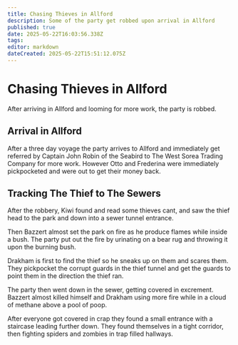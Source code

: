 ```yaml
---
title: Chasing Thieves in Allford
description: Some of the party get robbed upon arrival in Allford
published: true
date: 2025-05-22T16:03:56.338Z
tags: 
editor: markdown
dateCreated: 2025-05-22T15:51:12.075Z
---
```


# Chasing Thieves in Allford
After arriving in Allford and looming for more work, the party is robbed.

## Arrival in Allford
After a three day voyage the party arrives to Allford and immediately get referred by Captain John Robin of the Seabird to The West Sorea Trading Company for more work. However Otto and Frederina were immediately pickpocketed and were out to get their money back.


## Tracking The Thief to The Sewers
After the robbery, Kiwi found and read some thieves cant, and saw the thief head to the park and down into a sewer tunnel entrance. 

Then Bazzert almost set the park on fire as he produce flames while inside a bush. The party put out the fire by urinating on a bear rug and throwing it upon the burning bush.

Drakham is first to find the thief so he sneaks up on them and scares them. They pickpocket the corrupt guards in the thief tunnel and get the guards to point them in the direction the thief ran.

The party then went down in the sewer, getting covered in excrement. Bazzert almost killed himself and Drakham using more fire while in a cloud of methane above a pool of poop.

After everyone got covered in crap they found a small entrance with a staircase leading further down. They found themselves in a tight corridor, then fighting spiders and zombies in trap filled hallways.